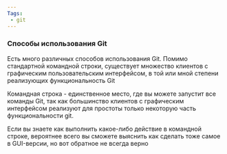 ```yaml
---
Tags:
 - git
---
```

### Способы использования Git

Есть много различных способов использования Git. Помимо стандартной командной строки, существует множество клиентов с графическим пользовательским интерфейсом, в той или мной степени реализующих функциональность Git

Командная строка - единственное место, где вы можете запустит все команды Git, так как большинство клиентов с графическим интерфейсом реализуют для простоты только некоторую часть функциональности git. 

Если вы знаете как выполнить какое-либо действие в командной строке, вероятнее всего вы сможете выяснить как сделать тоже самое в GUI-версии, но вот обратное не всегда верно